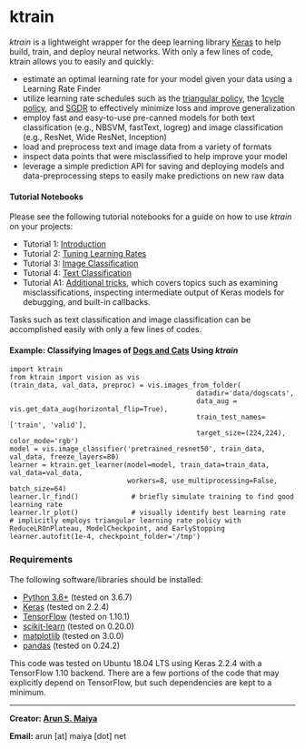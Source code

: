 # ktrain

*ktrain* is a lightweight wrapper for the deep learning library [Keras](https://keras.io/) to help build, train, and deploy neural networks.  With only a few lines of code, ktrain allows you to easily and quickly:

- estimate an optimal learning rate for your model given your data using a Learning Rate Finder
- utilize learning rate schedules such as the [triangular policy](https://arxiv.org/abs/1506.01186), the [1cycle policy](https://arxiv.org/abs/1803.09820), and [SGDR](https://arxiv.org/abs/1608.03983) to effectively minimize loss and improve generalization
- employ fast and easy-to-use pre-canned models for both text classification (e.g., NBSVM, fastText, logreg) and image classification (e.g., ResNet, Wide ResNet, Inception)
- load and preprocess text and image data from a variety of formats 
- inspect data points that were misclassified to help improve your model
- leverage a simple prediction API for saving and deploying models and data-preprocessing steps to easily make predictions on new raw data

#### Tutorial Notebooks
Please see the following tutorial notebooks for a guide on how to use *ktrain* on your projects:
* Tutorial 1:  [Introduction](https://github.com/amaiya/ktrain/blob/master/tutorial-01-introduction.ipynb)
* Tutorial 2:  [Tuning Learning Rates](https://github.com/amaiya/ktrain/blob/master/tutorial-02-tuning-learning-rates.ipynb)
* Tutorial 3: [Image Classification](https://github.com/amaiya/ktrain/blob/master/tutorial-03-image-classification.ipynb)
* Tutorial 4: [Text Classification](https://github.com/amaiya/ktrain/blob/master/tutorial-04-text-classification.ipynb)
* Tutorial A1: [Additional tricks](https://github.com/amaiya/ktrain/blob/master/tutorial-A1-additional-tricks.ipynb), which covers topics such as examining misclassifications, inspecting intermediate output of Keras models for debugging, and built-in callbacks.

Tasks such as text classification and image classification can be accomplished easily with 
only a few lines of codes.

#### Example: Classifying Images of [Dogs and Cats](https://www.kaggle.com/c/dogs-vs-cats) Using *ktrain*
```
import ktrain
from ktrain import vision as vis
(train_data, val_data, preproc) = vis.images_from_folder(
                                              datadir='data/dogscats',
                                              data_aug = vis.get_data_aug(horizontal_flip=True),
                                              train_test_names=['train', 'valid'], 
                                              target_size=(224,224), color_mode='rgb')
model = vis.image_classifier('pretrained_resnet50', train_data, val_data, freeze_layers=80)
learner = ktrain.get_learner(model=model, train_data=train_data, val_data=val_data, 
                             workers=8, use_multiprocessing=False, batch_size=64)
learner.lr_find()             # briefly simulate training to find good learning rate
learner.lr_plot()             # visually identify best learning rate
# implicitly employs triangular learning rate policy with ReduceLROnPlateau, ModelCheckpoint, and EarlyStopping
learner.autofit(1e-4, checkpoint_folder='/tmp') 
```


### Requirements

The following software/libraries should be installed:

- [Python 3.6+](https://www.python.org/) (tested on 3.6.7)
- [Keras](https://keras.io/)  (tested on 2.2.4)
- [TensorFlow](https://www.tensorflow.org/)  (tested on 1.10.1)
- [scikit-learn](https://scikit-learn.org/stable/) (tested on 0.20.0)
- [matplotlib](https://matplotlib.org/) (tested on 3.0.0)
- [pandas](https://pandas.pydata.org/) (tested on 0.24.2)
<!--- [PIL](https://pillow.readthedocs.io/en/stable/) (tested on 5.1.0) -->
<!-- - [scipy](https://www.scipy.org/) (tested on 1.2.1)  - insalled by scikit-learn-->
<!-- - [numpy](http://www.numpy.org/) (tested on 1.16.1)  - installed by scikit-learn -->

This code was tested on Ubuntu 18.04 LTS using Keras 2.2.4 with a TensorFlow 1.10 backend.
There are a few portions of the code that may explicitly depend on TensorFlow, but
such dependencies are kept to a minimum.

----
**Creator:  [Arun S. Maiya](http://arun.maiya.net)**

**Email:** arun [at] maiya [dot] net
